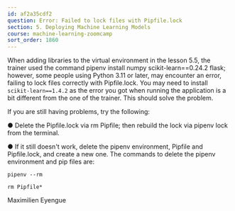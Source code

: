 ```yaml
---
id: af2a35cdf2
question: Error: Failed to lock files with Pipfile.lock
section: 5. Deploying Machine Learning Models
course: machine-learning-zoomcamp
sort_order: 1860
---
```


When adding libraries to the virtual environment in the lesson 5.5, the trainer used the command pipenv install numpy scikit-learn==0.24.2 flask; however, some people using Python 3.11 or later, may encounter an error, failing to lock files correctly with Pipfile.lock. You may need to install `scikit-learn==1.4.2` as the error you got when running the application is a bit different from the one of the trainer. This should solve the problem.

If you are still having problems, try the following:

● Delete the Pipfile.lock via rm Pipfile; then rebuild the lock via pipenv lock from the terminal.

● If it still doesn't work, delete the pipenv environment, Pipfile and Pipfile.lock, and create a new one. The commands to delete the pipenv environment and pip files are:

`pipenv --rm`

`rm Pipfile*`

Maximilien Eyengue

